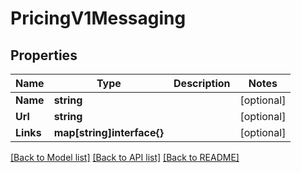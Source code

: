 # PricingV1Messaging

## Properties

Name | Type | Description | Notes
------------ | ------------- | ------------- | -------------
**Name** | **string** |  |[optional] 
**Url** | **string** |  |[optional] 
**Links** | **map[string]interface{}** |  |[optional] 

[[Back to Model list]](../README.md#documentation-for-models) [[Back to API list]](../README.md#documentation-for-api-endpoints) [[Back to README]](../README.md)


